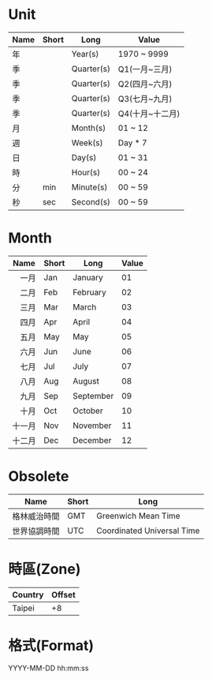 # Unit #
Name | Short | Long       | Value
-----|-------|------------|--------
年   |       | Year(s)    | 1970 ~ 9999
季   |       | Quarter(s) | Q1(一月~三月)
季   |       | Quarter(s) | Q2(四月~六月)
季   |       | Quarter(s) | Q3(七月~九月)
季   |       | Quarter(s) | Q4(十月~十二月)
月   |       | Month(s)   | 01 ~ 12
週   |       | Week(s)    | Day * 7
日   |       | Day(s)     | 01 ~ 31
時   |       | Hour(s)    | 00 ~ 24
分   | min   | Minute(s)  | 00 ~ 59
秒   | sec   | Second(s)  | 00 ~ 59

# Month #
Name   | Short | Long      | Value
-------|-------|-----------|---
　一月 | Jan   | January   | 01
　二月 | Feb   | February  | 02
　三月 | Mar   | March     | 03
　四月 | Apr   | April     | 04
　五月 | May   | May       | 05
　六月 | Jun   | June      | 06
　七月 | Jul   | July      | 07
　八月 | Aug   | August    | 08
　九月 | Sep   | September | 09
　十月 | Oct   | October   | 10
十一月 | Nov   | November  | 11
十二月 | Dec   | December  | 12

# Obsolete #
Name         | Short | Long
-------------|-------|---------------------------
格林威治時間 | GMT   | Greenwich Mean Time
世界協調時間 | UTC   | Coordinated Universal Time

# 時區(Zone) #
Country | Offset
--------|-------
Taipei  | +8

# 格式(Format) #
YYYY-MM-DD hh:mm:ss